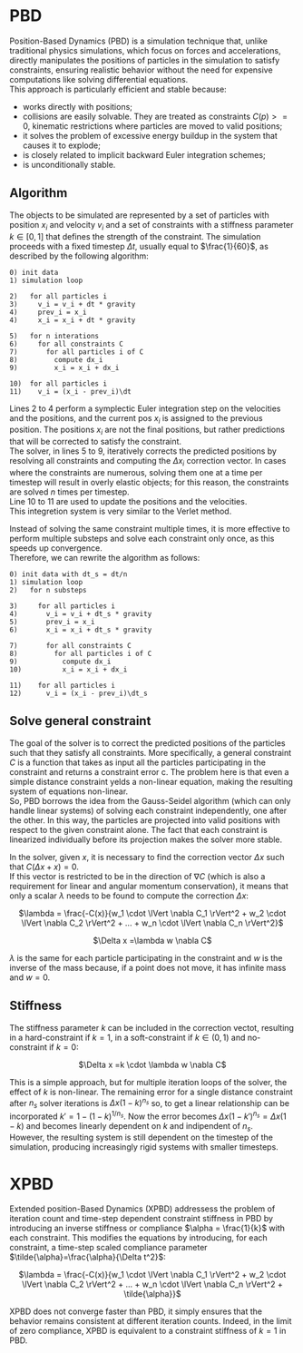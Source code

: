 # PBD
Position-Based Dynamics (PBD) is a simulation technique that, unlike traditional physics simulations, which focus on forces and accelerations, directly manipulates the positions of particles in the simulation to satisfy constraints, ensuring realistic behavior without the need for expensive computations like solving differential equations.  
This approach is particularly efficient and stable because:
- works directly with positions;
- collisions are easily solvable. They are treated as constraints $C(p)>=0$, kinematic restrictions where particles are moved to valid positions;
- it solves the problem of excessive energy buildup in the system that causes it to explode;
- is closely related to implicit backward Euler integration schemes;
- is unconditionally stable.

## Algorithm
The objects to be simulated are represented by a set of particles with position $x_i$ and velocity $v_i$ and a set of constraints with a stiffness parameter $k \in [0, 1]$ that defines the strength of the constraint. The simulation proceeds with a fixed timestep $\Delta t$, usually equal to $\frac{1}{60}$, as described by the following algorithm:
```
0) init data
1) simulation loop

2)   for all particles i
3)     v_i = v_i + dt * gravity
4)     prev_i = x_i
4)     x_i = x_i + dt * gravity

5)   for n interations
6)     for all constraints C
7)       for all particles i of C
8)         compute dx_i
9)         x_i = x_i + dx_i

10)  for all particles i
11)    v_i = (x_i - prev_i)\dt
```
Lines 2 to 4 perform a symplectic Euler integration step on the velocities and the positions, and the current pos $x_i$ is assigned to the previous position. The positions $x_i$ are not the final positions, but rather predictions that will be corrected to satisfy the constraint.  
The solver, in lines 5 to 9, iteratively corrects the predicted positions by resolving all constraints and computing the $\Delta x_i$ correction vector. In cases where the constraints are numerous, solving them one at a time per timestep will result in overly elastic objects; for this reason, the constraints are solved *n* times per timestep.  
Line 10 to 11 are used to update the positions and the velocities.  
This integretion system is very similar to the Verlet method.  

Instead of solving the same constraint multiple times, it is more effective to perform multiple substeps and solve each constraint only once, as this speeds up convergence.  
Therefore, we can rewrite the algorithm as follows:
```
0) init data with dt_s = dt/n
1) simulation loop
2)   for n substeps

3)     for all particles i
4)       v_i = v_i + dt_s * gravity
5)       prev_i = x_i
6)       x_i = x_i + dt_s * gravity

7)       for all constraints C
8)         for all particles i of C
9)           compute dx_i
10)          x_i = x_i + dx_i

11)    for all particles i
12)      v_i = (x_i - prev_i)\dt_s
```

## Solve general constraint
The goal of the solver is to correct the predicted positions of the particles such that they satisfy all constraints. More specifically, a general constraint *C* is a function that takes as input all the particles participating in the constraint and returns a constraint error c. The problem here is that even a simple distance constraint yelds a non-linear equation, making the resulting system of equations non-linear.  
So, PBD borrows the idea from the Gauss-Seidel algorithm (which can only handle linear systems) of solving each constraint independently, one after the other. In this way, the particles are projected into valid positions with respect to the given constraint alone. The fact that each constraint is linearized individually before its projection makes the solver more stable.  

In the solver, given *x*, it is necessary to find the correction vector $\Delta x$ such that $C(\Delta x + x) = 0$.  
If this vector is restricted to be in the direction of $\nabla C$ (which is also a requirement for linear and angular momentum conservation), it means that only a scalar $\lambda$ needs to be found to compute the correction $\Delta x$: 
<p align="center">
$\lambda = \frac{-C(x)}{w_1 \cdot \lVert \nabla C_1 \rVert^2 + w_2 \cdot \lVert \nabla C_2 \rVert^2 + ... + w_n \cdot \lVert \nabla C_n \rVert^2}$
<p\>
<p align="center">
$\Delta x =\lambda w \nabla C$  
</p>  

$\lambda$ is the same for each particle participating in the constraint and $w$ is the inverse of the mass because, if a point does not move, it has infinite mass and $w=0$.

## Stiffness
The stiffness parameter $k$ can be included in the correction vectot, resulting in a hard-constraint if $k=1$, in a soft-constraint if $k \in (0, 1)$ and no-constraint if $k=0$:
<p align="center">
$\Delta x =k \cdot \lambda w \nabla C$  
</p>  

This is a simple approach, but for multiple iteration loops of the solver, the effect of $k$ is non-linear. The remaining error for a single distance constraint after $n_s$ solver iterations is $\Delta x(1-k)^{n_s}$ so, to get a linear relationship can be incorporated $k'=1-(1-k)^{1/n_s}$. Now the error becomes $\Delta x(1-k')^{n_s}=\Delta x(1-k)$ and becomes linearly dependent on $k$ and indipendent of $n_s$.  
However, the resulting system is still dependent on the timestep of the simulation, producing increasingly rigid systems with smaller timesteps.

# XPBD
Extended position-Based Dynamics (XPBD) addressess the problem of iteration count and time-step dependent constraint stiffness in PBD by introducing an inverse stiffness or compliance $\alpha = \frac{1}{k}$ with each constraint. This modifies the equations by introducing, for each constraint, a time-step scaled compliance parameter $\tilde{\alpha}=\frac{\alpha}{\Delta t^2}$:
<p align="center">
$\lambda = \frac{-C(x)}{w_1 \cdot \lVert \nabla C_1 \rVert^2 + w_2 \cdot \lVert \nabla C_2 \rVert^2 + ... + w_n \cdot \lVert \nabla C_n \rVert^2 + \tilde{\alpha}}$
<p\>

XPBD does not converge faster than PBD, it simply ensures that the behavior remains consistent at different iteration counts. Indeed, in the limit of zero compliance, XPBD is equivalent to a constraint stiffness of $k=1$ in PBD.
